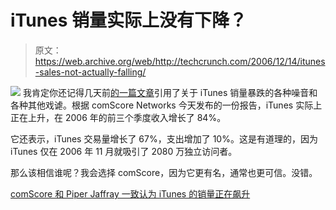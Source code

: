 # iTunes 销量实际上没有下降？

> 原文：<https://web.archive.org/web/http://techcrunch.com/2006/12/14/itunes-sales-not-actually-falling/>

![](img/2121296a690da2e45bb4ec9772a7dce0.png)
我肯定你还记得几天前[的一篇文章](https://web.archive.org/web/20160129040146/http://crunchgear.com/2006/12/12/digital-music-sales-failing/)引用了关于 iTunes 销量暴跌的各种噪音和各种其他戏谑。根据 comScore Networks 今天发布的一份报告，iTunes 实际上正在上升，在 2006 年的前三个季度收入增长了 84%。

它还表示，iTunes 交易量增长了 67%，支出增加了 10%。这是有道理的，因为 iTunes 仅在 2006 年 11 月就吸引了 2080 万独立访问者。

那么该相信谁呢？我会选择 comScore，因为它更有名，通常也更可信。没错。

[comScore 和 Piper Jaffray 一致认为 iTunes 的销量正在飙升](https://web.archive.org/web/20160129040146/http://www.marketwatch.com/News/Story/Story.aspx?guid=%7BD9E85E24%2DA8BE%2D45D5%2D9D4F%2D914E9FF589EE%7D&siteid=mktw&dist=nbk&symb=)